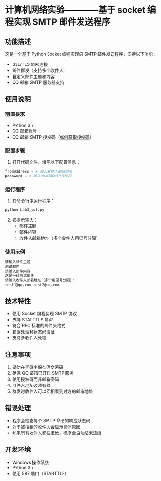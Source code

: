 # 计算机网络实验————基于 socket 编程实现 SMTP 邮件发送程序

## 功能描述
这是一个基于 Python Socket 编程实现的 SMTP 邮件发送程序，支持以下功能：
- SSL/TLS 加密连接
- 邮件群发（支持多个收件人）
- 自定义邮件主题和内容
- QQ 邮箱 SMTP 服务器支持

## 使用说明

### 前置要求
- Python 3.x
- QQ 邮箱账号
- QQ 邮箱 SMTP 授权码（[如何获取授权码](https://service.mail.qq.com/cgi-bin/help?subtype=1&&id=28&&no=1001256)）

### 配置步骤
1. 打开代码文件，填写以下配置信息：
```python
fromAddress = # 输入发件人邮箱地址
password = # 输入QQ邮箱SMTP授权码
```

### 运行程序
1. 在命令行中运行程序：
```bash
python Lab3_ssl.py
```

2. 按提示输入：
   - 邮件主题
   - 邮件内容
   - 收件人邮箱地址（多个收件人用逗号分隔）

### 使用示例
```bash
请输入邮件主题：
测试邮件
请输入邮件内容：
这是一封测试邮件
请输入收件人邮箱地址（多个用逗号分隔）：
test1@qq.com,test2@qq.com
```

## 技术特性
- 使用 Socket 编程实现 SMTP 协议
- 支持 STARTTLS 加密
- 符合 RFC 标准的邮件头格式
- 错误处理和状态码验证
- 支持多收件人处理

## 注意事项
1. 请勿在代码中保存明文密码
2. 确保 QQ 邮箱已开启 SMTP 服务
3. 使用授权码而非邮箱密码
4. 收件人地址必须有效
5. 群发时收件人可以互相看到对方的邮箱地址

## 错误处理
- 程序会检查每个 SMTP 命令的响应状态码
- 对于被拒绝的收件人会显示具体原因
- 如果所有收件人都被拒绝，程序会自动结束连接

## 开发环境
- Windows 操作系统
- Python 3.x
- 使用 587 端口（STARTTLS）
